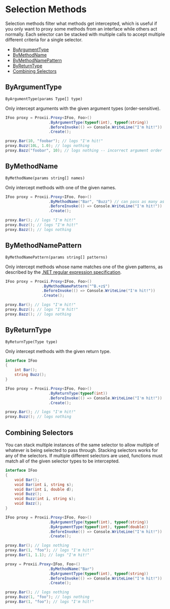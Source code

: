 # Selection Methods
Selection methods filter what methods get intercepted, which is useful if you only want to proxy some methods from an interface while others act normally. Each selector can be stacked with multiple calls to accept multiple different criteria for a single selector.

- [ByArgumentType](#byargumenttype)
- [ByMethodName](#bymethodname)
- [ByMethodNamePattern](#bymethodnamepattern)
- [ByReturnType](#byreturntype)
- [Combining Selectors](#combining-selectors)

## ByArgumentType
`ByArgumentType(params Type[] type)`

Only intercept arguments with the given argument types (order-sensitive).
```csharp
IFoo proxy = Proxii.Proxy<IFoo, Foo>()
                   .ByArgumentType(typeof(int), typeof(string))
                   .BeforeInvoke(() => Console.WriteLine("I'm hit!"))
                   .Create();

proxy.Bar(10, "foobar"); // logs "I'm hit!"
proxy.Buzz(10L, 1.0); // logs nothing
proxy.Bazz("foobar", 10); // logs nothing -- incorrect argument order
```

## ByMethodName
`ByMethodName(params string[] names)`

Only intercept methods with one of the given names.
```csharp
IFoo proxy = Proxii.Proxy<IFoo, Foo>()
                   .ByMethodName("Bar", "Buzz") // can pass as many as you want, or an array
                   .BeforeInvoke(() => Console.WriteLine("I'm hit!"))
                   .Create();

proxy.Bar(); // logs "I'm hit!"
proxy.Buzz(); // logs "I'm hit!"
proxy.Bazz(); // logs nothing
```

## ByMethodNamePattern
`ByMethodNamePattern(params string[] patterns)`

Only intercept methods whose name matches one of the given patterns, as described by the [.NET regular expression specification](https://docs.microsoft.com/en-us/dotnet/standard/base-types/regular-expression-language-quick-reference).
```csharp
IFoo proxy = Proxii.Proxy<IFoo, Foo>()
                .ByMethodNamePattern("^B.+z$")
                .BeforeInvoke(() => Console.WriteLine("I'm hit!"))
                .Create();

proxy.Bar(); // logs "I'm hit!"
proxy.Buzz(); // logs "I'm hit!"
proxy.Bazz(); // logs nothing
```

## ByReturnType
`ByReturnType(Type type)`

Only intercept methods with the given return type.
```csharp
interface IFoo
{
    int Bar();
    string Buzz();
}

IFoo proxy = Proxii.Proxy<IFoo, Foo>()
                   .ByReturnType(typeof(int))
                   .BeforeInvoke(() => Console.WriteLine("I'm hit!"))
                   .Create();

proxy.Bar(); // logs "I'm hit!"
proxy.Buzz(); // logs nothing
```

## Combining Selectors
You can stack multiple instances of the same selector to allow multiple of whatever is being selected to pass through. Stacking selectors works for any of the selectors. If multiple different selectors are used, functions must match all of the given selector types to be intercepted.
```csharp
interface IFoo
{
    void Bar();
    void Bar(int i, string s);
    void Bar(int i, double d);
    void Buzz();
    void Buzz(int i, string s);
    void Bazz();
}

IFoo proxy = Proxii.Proxy<IFoo, Foo>()
                   .ByArgumentType(typeof(int), typeof(string))
                   .ByArgumentType(typeof(int), typeof(double))
                   .BeforeInvoke(() => Console.WriteLine("I'm hit!"))
                   .Create();

proxy.Bar(); // logs nothing
proxy.Bar(1, "foo"); // logs "I'm hit!"
proxy.Bar(1, 1.1); // logs "I'm hit!"

proxy = Proxii.Proxy<IFoo, Foo>()
                   .ByMethodName("Bar")
                   .ByArgumentType(typeof(int), typeof(string))
                   .BeforeInvoke(() => Console.WriteLine("I'm hit!"))
                   .Create();

proxy.Bar(); // logs nothing
proxy.Buzz(1, "foo"); // logs nothing
proxy.Bar(1, "foo"); // logs "I'm hit!"
```
